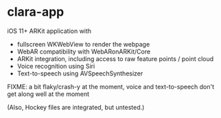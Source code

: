 # clara-app

iOS 11+ ARKit application with

- fullscreen WKWebView to render the webpage
- WebAR compatibility with WebARonARKit/Core
- ARKit integration, including access to raw feature points / point cloud
- Voice recognition using Siri
- Text-to-speech using AVSpeechSynthesizer

FIXME: a bit flaky/crash-y at the moment, voice and text-to-speech don't get along well at the moment

(Also, Hockey files are integrated, but untested.)
